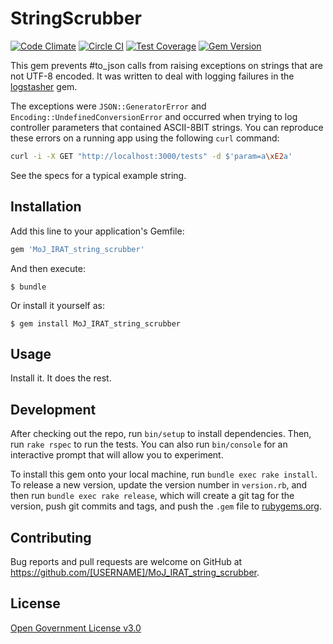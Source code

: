 # StringScrubber

[![Code
Climate](https://codeclimate.com/github/ministryofjustice/string_scrubber/badges/gpa.svg)](https://codeclimate.com/github/ministryofjustice/string_scrubber)
[![Circle
CI](https://circleci.com/gh/ministryofjustice/string_scrubber.svg?style=svg)](https://circleci.com/gh/ministryofjustice/string_scrubber)
[![Test
Coverage](https://codeclimate.com/github/ministryofjustice/string_scrubber/badges/coverage.svg)](https://codeclimate.com/github/ministryofjustice/string_scrubber/coverage)
[![Gem
Version](https://badge.fury.io/rb/string_scrubber.svg)](http://badge.fury.io/rb/string_scrubber)


This gem prevents #to_json calls from raising exceptions on strings that
are not UTF-8 encoded. It was written to deal with logging failures in the
[logstasher](https://github.com/shadabahmed/logstasher) gem.

The exceptions were `JSON::GeneratorError` and
`Encoding::UndefinedConversionError` and occurred when trying to log
controller parameters that contained ASCII-8BIT strings.  You can
reproduce these errors on a running app using the following `curl`
command:

```bash
curl -i -X GET "http://localhost:3000/tests" -d $'param=a\xE2a'
```

See the specs for a typical example string.

## Installation

Add this line to your application's Gemfile:

```ruby
gem 'MoJ_IRAT_string_scrubber'
```

And then execute:

    $ bundle

Or install it yourself as:

    $ gem install MoJ_IRAT_string_scrubber

## Usage

Install it.  It does the rest.

## Development

After checking out the repo, run `bin/setup` to install dependencies. Then, run `rake rspec` to run the tests. You can also run `bin/console` for an interactive prompt that will allow you to experiment.

To install this gem onto your local machine, run `bundle exec rake install`. To release a new version, update the version number in `version.rb`, and then run `bundle exec rake release`, which will create a git tag for the version, push git commits and tags, and push the `.gem` file to [rubygems.org](https://rubygems.org).

## Contributing

Bug reports and pull requests are welcome on GitHub at https://github.com/[USERNAME]/MoJ_IRAT_string_scrubber.

## License

[Open Government License v3.0](https://www.nationalarchives.gov.uk/doc/open-government-licence/version/3/)
